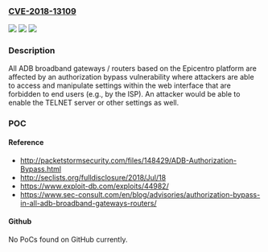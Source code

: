 ### [CVE-2018-13109](https://cve.mitre.org/cgi-bin/cvename.cgi?name=CVE-2018-13109)
![](https://img.shields.io/static/v1?label=Product&message=n%2Fa&color=blue)
![](https://img.shields.io/static/v1?label=Version&message=n%2Fa&color=blue)
![](https://img.shields.io/static/v1?label=Vulnerability&message=n%2Fa&color=brighgreen)

### Description

All ADB broadband gateways / routers based on the Epicentro platform are affected by an authorization bypass vulnerability where attackers are able to access and manipulate settings within the web interface that are forbidden to end users (e.g., by the ISP). An attacker would be able to enable the TELNET server or other settings as well.

### POC

#### Reference
- http://packetstormsecurity.com/files/148429/ADB-Authorization-Bypass.html
- http://seclists.org/fulldisclosure/2018/Jul/18
- https://www.exploit-db.com/exploits/44982/
- https://www.sec-consult.com/en/blog/advisories/authorization-bypass-in-all-adb-broadband-gateways-routers/

#### Github
No PoCs found on GitHub currently.

